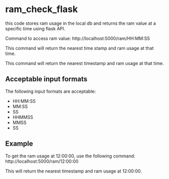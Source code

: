 # ram_check_flask
this code stores ram usage in the local db and returns the ram value at a specific time using flask API.

Command to access ram value: http://localhost:5000/ram/HH:MM:SS

This command will return the nearest time stamp and ram usage at that time.

This command will return the nearest timestamp and ram usage at that time.

## Acceptable input formats

The following input formats are acceptable:

* HH:MM:SS
* MM:SS
* SS
* HHMMSS
* MMSS
* SS

## Example

To get the ram usage at 12:00:00, use the following command:
http://localhost:5000/ram/12:00:00

This will return the nearest timestamp and ram usage at 12:00:00.
